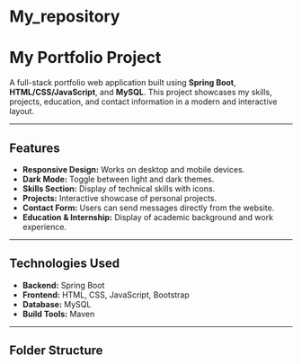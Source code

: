 # My_repository
# My Portfolio Project

A full-stack portfolio web application built using **Spring Boot**, **HTML/CSS/JavaScript**, and **MySQL**. This project showcases my skills, projects, education, and contact information in a modern and interactive layout.

---

## Features

- **Responsive Design:** Works on desktop and mobile devices.  
- **Dark Mode:** Toggle between light and dark themes.  
- **Skills Section:** Display of technical skills with icons.  
- **Projects:** Interactive showcase of personal projects.  
- **Contact Form:** Users can send messages directly from the website.  
- **Education & Internship:** Display of academic background and work experience.  

---

## Technologies Used

- **Backend:** Spring Boot  
- **Frontend:** HTML, CSS, JavaScript, Bootstrap  
- **Database:** MySQL  
- **Build Tools:** Maven  

---

## Folder Structure

